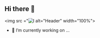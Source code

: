 ## Hi there 👋

<img src ="![l](https://github.com/user-attachments/assets/da8bf691-7d10-492d-9457-5b027cff00ba)
 alt="Header" width="100%">


- 🔭 I’m currently working on ...


